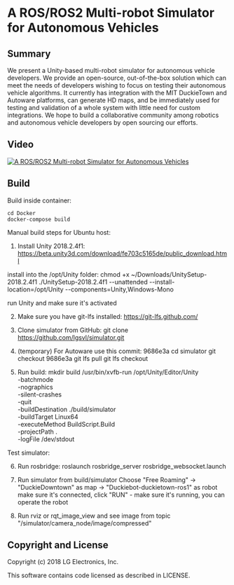 # A ROS/ROS2 Multi-robot Simulator for Autonomous Vehicles

## Summary

We present a Unity-based multi-robot simulator for autonomous vehicle developers. We provide an open-source, out-of-the-box solution which can meet the needs of developers wishing to focus on testing their autonomous vehicle algorithms. It currently has integration with the MIT DuckieTown and Autoware platforms, can generate HD maps, and be immediately used for testing and validation of a whole system with little need for custom integrations. We hope to build a collaborative community among robotics and autonomous vehicle developers by open sourcing our efforts.

## Video

[![A ROS/ROS2 Multi-robot Simulator for Autonomous Vehicles](http://img.youtube.com/vi/uCaOzrZ8wls/0.jpg)](https://youtu.be/uCaOzrZ8wls)


## Build

Build inside container:

```
cd Docker
docker-compose build
```

Manual build steps for Ubuntu host:

1. Install Unity 2018.2.4f1:
 https://beta.unity3d.com/download/fe703c5165de/public_download.html

 install into the /opt/Unity folder:
 chmod +x ~/Downloads/UnitySetup-2018.2.4f1
 ./UnitySetup-2018.2.4f1 --unattended --install-location=/opt/Unity --components=Unity,Windows-Mono

 run Unity and make sure it's activated

2. Make sure you have git-lfs installed: https://git-lfs.github.com/

3. Clone simulator from GitHub:
 git clone https://github.com/lgsvl/simulator.git

4. (temporary) For Autoware use this commit: 9686e3a
 cd simulator
 git checkout 9686e3a
 git lfs pull
 git lfs checkout

5. Run build:
 mkdir build
 /usr/bin/xvfb-run /opt/Unity/Editor/Unity \
    -batchmode \
    -nographics \
    -silent-crashes \
    -quit \
    -buildDestination ./build/simulator \
    -buildTarget Linux64 \
    -executeMethod BuildScript.Build \
    -projectPath . \
    -logFile /dev/stdout


Test simulator:

6. Run rosbridge:
   roslaunch rosbridge_server rosbridge_websocket.launch

7. Run simulator from build/simulator
   Choose "Free Roaming" -> "DuckieDowntown" as map -> "Duckiebot-duckietown-ros1" as robot
   make sure it's connected, click "RUN" - make sure it's running, you can operate the robot

8. Run rviz or rqt_image_view and see image from topic "/simulator/camera_node/image/compressed"


## Copyright and License

Copyright (c) 2018 LG Electronics, Inc.

This software contains code licensed as described in LICENSE.
